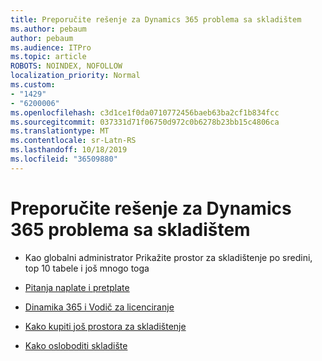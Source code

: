 ```yaml
---
title: Preporučite rešenje za Dynamics 365 problema sa skladištem
ms.author: pebaum
author: pebaum
ms.audience: ITPro
ms.topic: article
ROBOTS: NOINDEX, NOFOLLOW
localization_priority: Normal
ms.custom:
- "1429"
- "6200006"
ms.openlocfilehash: c3d1ce1f0da0710772456baeb63ba2cf1b834fcc
ms.sourcegitcommit: 037331d71f06750d972c0b6278b23bb15c4806ca
ms.translationtype: MT
ms.contentlocale: sr-Latn-RS
ms.lasthandoff: 10/18/2019
ms.locfileid: "36509880"
---
```

# <a name="recommend-solutions-for-dynamics-365-storage-issues"></a>Preporučite rešenje za Dynamics 365 problema sa skladištem

* Kao globalni administrator Prikažite prostor za skladištenje po sredini, top 10 tabele i još mnogo toga

* [Pitanja naplate i pretplate](https://docs.microsoft.com/dynamics365/customer-engagement/admin/contact-information-microsoft-dynamics-365-online-billing-support)

* [Dinamika 365 i Vodič za licenciranje](https://dynamics.microsoft.com/pricing/)

* [Kako kupiti još prostora za skladištenje](https://docs.microsoft.com/dynamics365/customer-engagement/admin/manage-storage#add-storage-to-dynamics-365-online)

* [Kako osloboditi skladište](https://docs.microsoft.com/dynamics365/customer-engagement/admin/free-storage-space)
